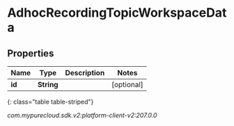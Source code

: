 # AdhocRecordingTopicWorkspaceData


## Properties

| Name | Type | Description | Notes |
| ------------ | ------------- | ------------- | ------------- |
| **id** | **String** |  |  [optional] |
{: class="table table-striped"}




_com.mypurecloud.sdk.v2:platform-client-v2:207.0.0_

